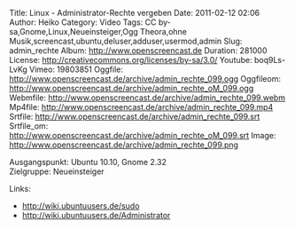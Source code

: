 Title: Linux - Administrator-Rechte vergeben
Date: 2011-02-12 02:06
Author: Heiko
Category: Video
Tags: CC by-sa,Gnome,Linux,Neueinsteiger,Ogg Theora,ohne Musik,screencast,ubuntu,deluser,adduser,usermod,admin
Slug: admin_rechte
Album: http://www.openscreencast.de
Duration: 281000
License: http://creativecommons.org/licenses/by-sa/3.0/
Youtube: boq9Ls-LvKg
Vimeo: 19803851
Oggfile: http://www.openscreencast.de/archive/admin_rechte_099.ogg
Oggfileom: http://www.openscreencast.de/archive/admin_rechte_oM_099.ogg
Webmfile: http://www.openscreencast.de/archive/admin_rechte_099.webm
Mp4file: http://www.openscreencast.de/archive/admin_rechte_099.mp4
Srtfile: http://www.openscreencast.de/archive/admin_rechte_099.srt
Srtfile_om: http://www.openscreencast.de/archive/admin_rechte_oM_099.srt
Image: http://www.openscreencast.de/archive/admin_rechte_099.png

Ausgangspunkt: Ubuntu 10.10, Gnome 2.32  
Zielgruppe: Neueinsteiger  

Links:

  * <http://wiki.ubuntuusers.de/sudo>
  * <http://wiki.ubuntuusers.de/Administrator>


